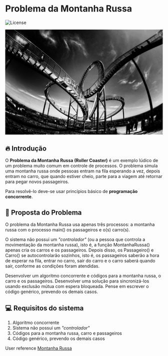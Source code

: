 # Problema da Montanha Russa

<img alt="License" src="https://img.shields.io/static/v1?label=license&message=MIT&color=E51C44&labelColor=0A1033">

![cover](.github/roller-coaster.jpg?style=flat)

## :fire: Introdução

O **Problema da Montanha Russa (Roller Coaster)** é um exemplo lúdico de um problema muito comum em controle de
processos. O problema simula uma montanha russa onde pessoas entram na fila esperando a vez, depois entram no carro, que
quando estiver cheio, parte para a viagem até retornar para pegar novos passageiros.

Para resolvê-lo deve-se usar princípios básico de **programação concorrente**.

## :roller_coaster: Proposta do Problema

O problema da Montanha Russa usa apenas três processos: a montanha russa com o processo main() os passageiros e o(s)
carro(s).

O sistema não possui um _"controlador"_ (ou a pessoa que controla a movimentação da montanha russa), isto é, a função
MontanhaRussa() apenas cria os carros e os passageiros. Depois disso, os Passageiro() e Carro() se autocontrolarão
sozinhos, isto é, os passageiros saberão a hora de esperar na fila, entrar no carro, sair do carro e o carro saberá
quando sair, conforme as condições foram atendidas.

Desenvolver um algoritmo concorrente e códigos para a montanha russa, o carro e os passageiros. Desenvolver uma solução
para sincronizá-los usando exclusão mútua com espera bloqueada. Pense em escrever o código genérico, prevendo os demais
casos.

## :computer: Requisitos do sistema

1. Algoritmo concorrente
2. Sistema não possui um _"controlador"_
3. Códigos para a montanha russa, carro e passageiros
4. Código genérico, prevendo os demais casos

User reference [Montanha Russa][1]

[1]: src/MontanhaRussa.java

[2]: src/Passenger.java

[3]: src/Car.java

[4]: .github/roller-coaster.jpg